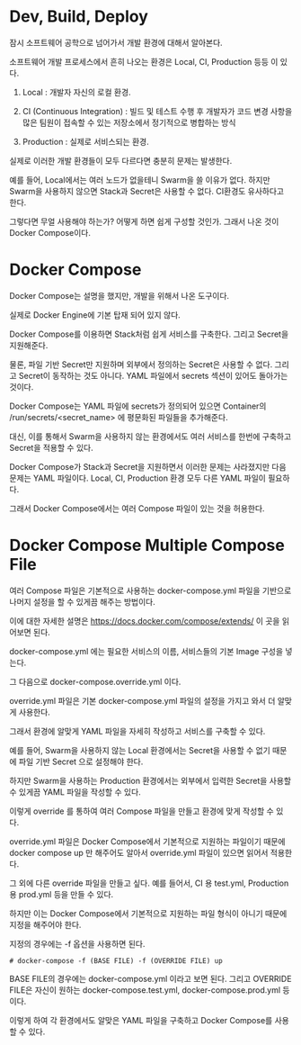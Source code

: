 # Dev, Build, Deploy

잠시 소프트웨어 공학으로 넘어가서 개발 환경에 대해서 알아본다.

소프트웨어 개발 프로세스에서 흔히 나오는 환경은 Local, CI, Production 등등 이 있다.

1. Local : 개발자 자신의 로컬 환경.

2. CI (Continuous Integration) : 빌드 및 테스트 수행 후 개발자가 코드 변경 사항을 많은 팀원이 접속할 수 있는 저장소에서 정기적으로 병합하는 방식

3. Production : 실제로 서비스되는 환경.

실제로 이러한 개발 환경들이 모두 다르다면 충분히 문제는 발생한다.

예를 들어, Local에서는 여러 노드가 없을테니 Swarm을 쓸 이유가 없다. 하지만 Swarm을 사용하지 않으면 Stack과 Secret은 사용할 수 없다. CI환경도 유사하다고 한다. 

그렇다면 무얼 사용해야 하는가? 어떻게 하면 쉽게 구성할 것인가. 그래서 나온 것이 Docker Compose이다.

# Docker Compose

Docker Compose는 설명을 했지만, 개발을 위해서 나온 도구이다.

실제로 Docker Engine에 기본 탑재 되어 있지 않다.

Docker Compose를 이용하면 Stack처럼 쉽게 서비스를 구축한다. 그리고 Secret을 지원해준다.

물론, 파일 기반 Secret만 지원하며 외부에서 정의하는 Secret은 사용할 수 없다. 그리고 Secret이 동작하는 것도 아니다. YAML 파일에서 secrets 섹션이 있어도 돌아가는 것이다.

Docker Compose는 YAML 파일에 secrets가 정의되어 있으면 Container의 /run/secrets/<secret_name> 에 평문화된 파일들을 추가해준다. 

대신, 이를 통해서 Swarm을 사용하지 않는 환경에서도 여러 서비스를 한번에 구축하고 Secret을 적용할 수 있다.

Docker Compose가 Stack과 Secret을 지원하면서 이러한 문제는 사라졌지만 다음 문제는 YAML 파일이다. Local, CI, Production 환경 모두 다른 YAML 파일이 필요하다.

그래서 Docker Compose에서는 여러 Compose 파일이 있는 것을 허용한다.

# Docker Compose Multiple Compose File

여러 Compose 파일은 기본적으로 사용하는 docker-compose.yml 파일을 기반으로 나머지 설정을 할 수 있게끔 해주는 방법이다.

이에 대한 자세한 설명은 https://docs.docker.com/compose/extends/ 이 곳을 읽어보면 된다.

docker-compose.yml 에는 필요한 서비스의 이름, 서비스들의 기본 Image 구성을 넣는다. 

그 다음으로 docker-compose.override.yml 이다.

override.yml 파일은 기본 docker-compose.yml 파일의 설정을 가지고 와서 더 알맞게 사용한다.

그래서 환경에 알맞게 YAML 파일을 자세히 작성하고 서비스를 구축할 수 있다.

예를 들어, Swarm을 사용하지 않는 Local 환경에서는 Secret을 사용할 수 없기 때문에 파일 기반 Secret 으로 설정해야 한다.

하지만 Swarm을 사용하는 Production 환경에서는 외부에서 입력한 Secret을 사용할 수 있게끔 YAML 파일을 작성할 수 있다.

이렇게 override 를 통하여 여러 Compose 파일을 만들고 환경에 맞게 작성할 수 있다.

override.yml 파일은 Docker Compose에서 기본적으로 지원하는 파일이기 때문에 docker compose up 만 해주어도 알아서 override.yml 파일이 있으면 읽어서 적용한다.

그 외에 다른 override 파일을 만들고 싶다. 예를 들어서, CI 용 test.yml, Production 용 prod.yml 등을 만들 수 있다.

하지만 이는 Docker Compose에서 기본적으로 지원하는 파일 형식이 아니기 때문에 지정을 해주어야 한다.

지정의 경우에는 -f 옵션을 사용하면 된다.

```
# docker-compose -f (BASE FILE) -f (OVERRIDE FILE) up
```

BASE FILE의 경우에는 docker-compose.yml 이라고 보면 된다. 그리고 OVERRIDE FILE은 자신이 원하는 docker-compose.test.yml, docker-compose.prod.yml 등이다.

이렇게 하여 각 환경에서도 알맞은 YAML 파일을 구축하고 Docker Compose를 사용할 수 있다.

